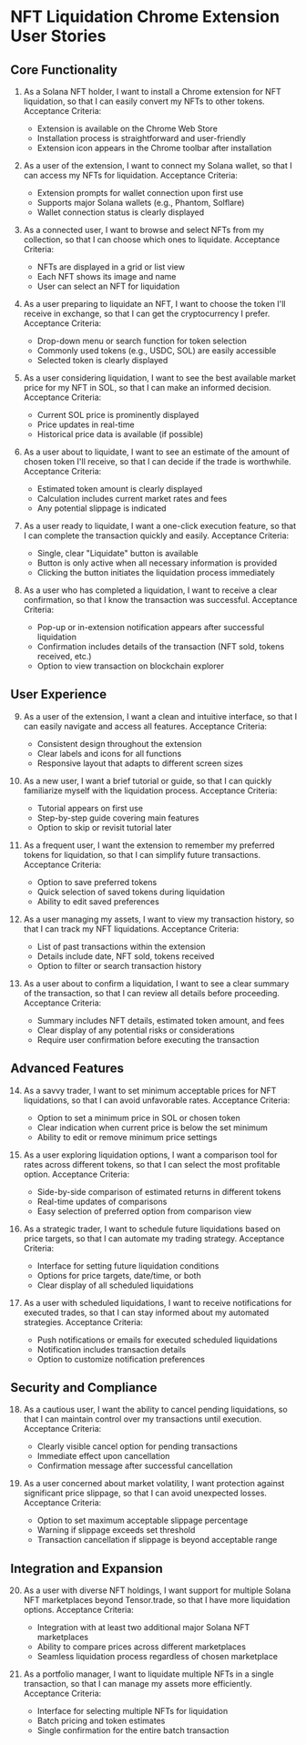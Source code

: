 # NFT Liquidation Chrome Extension User Stories

## Core Functionality

1. As a Solana NFT holder, I want to install a Chrome extension for NFT liquidation, so that I can easily convert my NFTs to other tokens.
   Acceptance Criteria:
   - Extension is available on the Chrome Web Store
   - Installation process is straightforward and user-friendly
   - Extension icon appears in the Chrome toolbar after installation

2. As a user of the extension, I want to connect my Solana wallet, so that I can access my NFTs for liquidation.
   Acceptance Criteria:
   - Extension prompts for wallet connection upon first use
   - Supports major Solana wallets (e.g., Phantom, Solflare)
   - Wallet connection status is clearly displayed

3. As a connected user, I want to browse and select NFTs from my collection, so that I can choose which ones to liquidate.
   Acceptance Criteria:
   - NFTs are displayed in a grid or list view
   - Each NFT shows its image and name
   - User can select an NFT for liquidation

4. As a user preparing to liquidate an NFT, I want to choose the token I'll receive in exchange, so that I can get the cryptocurrency I prefer.
   Acceptance Criteria:
   - Drop-down menu or search function for token selection
   - Commonly used tokens (e.g., USDC, SOL) are easily accessible
   - Selected token is clearly displayed

5. As a user considering liquidation, I want to see the best available market price for my NFT in SOL, so that I can make an informed decision.
   Acceptance Criteria:
   - Current SOL price is prominently displayed
   - Price updates in real-time
   - Historical price data is available (if possible)

6. As a user about to liquidate, I want to see an estimate of the amount of chosen token I'll receive, so that I can decide if the trade is worthwhile.
   Acceptance Criteria:
   - Estimated token amount is clearly displayed
   - Calculation includes current market rates and fees
   - Any potential slippage is indicated

7. As a user ready to liquidate, I want a one-click execution feature, so that I can complete the transaction quickly and easily.
   Acceptance Criteria:
   - Single, clear "Liquidate" button is available
   - Button is only active when all necessary information is provided
   - Clicking the button initiates the liquidation process immediately

8. As a user who has completed a liquidation, I want to receive a clear confirmation, so that I know the transaction was successful.
   Acceptance Criteria:
   - Pop-up or in-extension notification appears after successful liquidation
   - Confirmation includes details of the transaction (NFT sold, tokens received, etc.)
   - Option to view transaction on blockchain explorer

## User Experience

9. As a user of the extension, I want a clean and intuitive interface, so that I can easily navigate and access all features.
   Acceptance Criteria:
   - Consistent design throughout the extension
   - Clear labels and icons for all functions
   - Responsive layout that adapts to different screen sizes

10. As a new user, I want a brief tutorial or guide, so that I can quickly familiarize myself with the liquidation process.
    Acceptance Criteria:
    - Tutorial appears on first use
    - Step-by-step guide covering main features
    - Option to skip or revisit tutorial later

11. As a frequent user, I want the extension to remember my preferred tokens for liquidation, so that I can simplify future transactions.
    Acceptance Criteria:
    - Option to save preferred tokens
    - Quick selection of saved tokens during liquidation
    - Ability to edit saved preferences

12. As a user managing my assets, I want to view my transaction history, so that I can track my NFT liquidations.
    Acceptance Criteria:
    - List of past transactions within the extension
    - Details include date, NFT sold, tokens received
    - Option to filter or search transaction history

13. As a user about to confirm a liquidation, I want to see a clear summary of the transaction, so that I can review all details before proceeding.
    Acceptance Criteria:
    - Summary includes NFT details, estimated token amount, and fees
    - Clear display of any potential risks or considerations
    - Require user confirmation before executing the transaction

## Advanced Features

14. As a savvy trader, I want to set minimum acceptable prices for NFT liquidations, so that I can avoid unfavorable rates.
    Acceptance Criteria:
    - Option to set a minimum price in SOL or chosen token
    - Clear indication when current price is below the set minimum
    - Ability to edit or remove minimum price settings

15. As a user exploring liquidation options, I want a comparison tool for rates across different tokens, so that I can select the most profitable option.
    Acceptance Criteria:
    - Side-by-side comparison of estimated returns in different tokens
    - Real-time updates of comparisons
    - Easy selection of preferred option from comparison view

16. As a strategic trader, I want to schedule future liquidations based on price targets, so that I can automate my trading strategy.
    Acceptance Criteria:
    - Interface for setting future liquidation conditions
    - Options for price targets, date/time, or both
    - Clear display of all scheduled liquidations

17. As a user with scheduled liquidations, I want to receive notifications for executed trades, so that I can stay informed about my automated strategies.
    Acceptance Criteria:
    - Push notifications or emails for executed scheduled liquidations
    - Notification includes transaction details
    - Option to customize notification preferences

## Security and Compliance

18. As a cautious user, I want the ability to cancel pending liquidations, so that I can maintain control over my transactions until execution.
    Acceptance Criteria:
    - Clearly visible cancel option for pending transactions
    - Immediate effect upon cancellation
    - Confirmation message after successful cancellation

19. As a user concerned about market volatility, I want protection against significant price slippage, so that I can avoid unexpected losses.
    Acceptance Criteria:
    - Option to set maximum acceptable slippage percentage
    - Warning if slippage exceeds set threshold
    - Transaction cancellation if slippage is beyond acceptable range

## Integration and Expansion

20. As a user with diverse NFT holdings, I want support for multiple Solana NFT marketplaces beyond Tensor.trade, so that I have more liquidation options.
    Acceptance Criteria:
    - Integration with at least two additional major Solana NFT marketplaces
    - Ability to compare prices across different marketplaces
    - Seamless liquidation process regardless of chosen marketplace

21. As a portfolio manager, I want to liquidate multiple NFTs in a single transaction, so that I can manage my assets more efficiently.
    Acceptance Criteria:
    - Interface for selecting multiple NFTs for liquidation
    - Batch pricing and token estimates
    - Single confirmation for the entire batch transaction